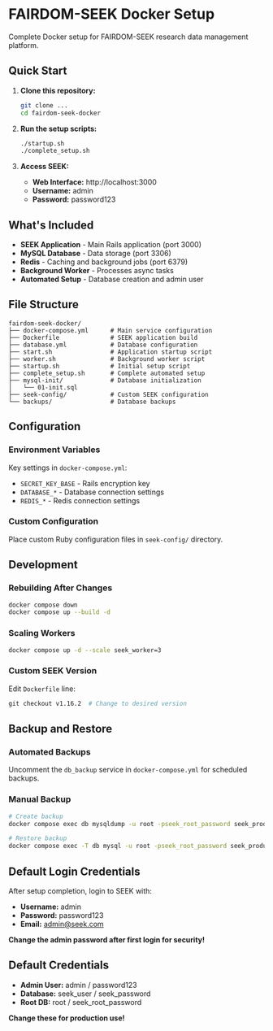 # FAIRDOM-SEEK Docker Setup

Complete Docker setup for FAIRDOM-SEEK research data management platform.

## Quick Start

1. **Clone this repository:**
   ```bash
   git clone ...
   cd fairdom-seek-docker
   ```

2. **Run the setup scripts:**
   ```bash
   ./startup.sh
   ./complete_setup.sh
   ```

3. **Access SEEK:**
   - **Web Interface:** http://localhost:3000
   - **Username:** admin
   - **Password:** password123

## What's Included

- **SEEK Application** - Main Rails application (port 3000)
- **MySQL Database** - Data storage (port 3306)
- **Redis** - Caching and background jobs (port 6379)
- **Background Worker** - Processes async tasks
- **Automated Setup** - Database creation and admin user

## File Structure

```
fairdom-seek-docker/
├── docker-compose.yml      # Main service configuration
├── Dockerfile              # SEEK application build
├── database.yml            # Database configuration
├── start.sh                # Application startup script
├── worker.sh               # Background worker script
├── startup.sh              # Initial setup script
├── complete_setup.sh       # Complete automated setup
├── mysql-init/             # Database initialization
│   └── 01-init.sql
├── seek-config/            # Custom SEEK configuration
└── backups/                # Database backups
```

## Configuration

### Environment Variables
Key settings in `docker-compose.yml`:
- `SECRET_KEY_BASE` - Rails encryption key
- `DATABASE_*` - Database connection settings
- `REDIS_*` - Redis connection settings

### Custom Configuration
Place custom Ruby configuration files in `seek-config/` directory.

## Development

### Rebuilding After Changes
```bash
docker compose down
docker compose up --build -d
```

### Scaling Workers
```bash
docker compose up -d --scale seek_worker=3
```

### Custom SEEK Version
Edit `Dockerfile` line:
```dockerfile
git checkout v1.16.2  # Change to desired version
```

## Backup and Restore

### Automated Backups
Uncomment the `db_backup` service in `docker-compose.yml` for scheduled backups.

### Manual Backup
```bash
# Create backup
docker compose exec db mysqldump -u root -pseek_root_password seek_production > backup_$(date +%Y%m%d).sql

# Restore backup
docker compose exec -T db mysql -u root -pseek_root_password seek_production < backup_20250716.sql
```

## Default Login Credentials

After setup completion, login to SEEK with:
- **Username:** admin
- **Password:** password123
- **Email:** admin@seek.com

**Change the admin password after first login for security!**

## Default Credentials

- **Admin User:** admin / password123
- **Database:** seek_user / seek_password
- **Root DB:** root / seek_root_password

**Change these for production use!**
